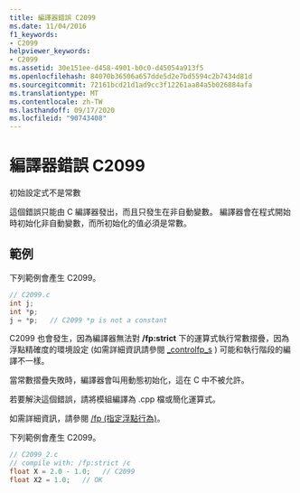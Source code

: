 ```yaml
---
title: 編譯器錯誤 C2099
ms.date: 11/04/2016
f1_keywords:
- C2099
helpviewer_keywords:
- C2099
ms.assetid: 30e151ee-d458-4901-b0c0-d45054a913f5
ms.openlocfilehash: 84070b36506a657dde5d2e7bd5594c2b7434d81d
ms.sourcegitcommit: 72161bcd21d1ad9cc3f12261aa84a5b026884afa
ms.translationtype: MT
ms.contentlocale: zh-TW
ms.lasthandoff: 09/17/2020
ms.locfileid: "90743408"
---
```

# <a name="compiler-error-c2099"></a>編譯器錯誤 C2099

初始設定式不是常數

這個錯誤只能由 C 編譯器發出，而且只發生在非自動變數。  編譯器會在程式開始時初始化非自動變數，而所初始化的值必須是常數。

## <a name="examples"></a>範例

下列範例會產生 C2099。

```c
// C2099.c
int j;
int *p;
j = *p;   // C2099 *p is not a constant
```

C2099 也會發生，因為編譯器無法對 **/fp:strict** 下的運算式執行常數摺疊，因為浮點精確度的環境設定 (如需詳細資訊請參閱 [_controlfp_s](../../c-runtime-library/reference/controlfp-s.md) ) 可能和執行階段的編譯不一樣。

當常數摺疊失敗時，編譯器會叫用動態初始化，這在 C 中不被允許。

若要解決這個錯誤，請將模組編譯為 .cpp 檔或簡化運算式。

如需詳細資訊，請參閱 [/fp (指定浮點行為)](../../build/reference/fp-specify-floating-point-behavior.md)。

下列範例會產生 C2099。

```c
// C2099_2.c
// compile with: /fp:strict /c
float X = 2.0 - 1.0;   // C2099
float X2 = 1.0;   // OK
```
